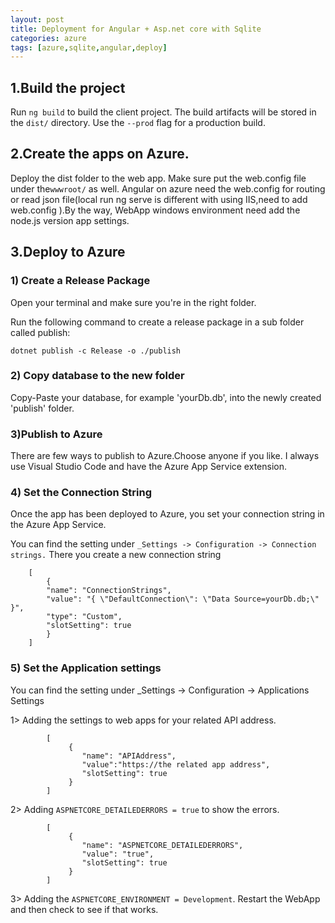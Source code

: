 ```yaml
---
layout: post
title: Deployment for Angular + Asp.net core with Sqlite
categories: azure
tags: [azure,sqlite,angular,deploy]
---
```


## 1.Build the project
  Run `ng build` to build the client project. The build artifacts will be stored in the `dist/` directory. Use the `--prod` flag for a production build.

## 2.Create the apps on Azure.
  Deploy the dist folder to the web app. Make sure put the web.config file under the`wwwroot/` as well. Angular on azure need the web.config for routing or read json file(local run ng serve is different with using IIS,need to add web.config ).By the way, WebApp windows environment need add the node.js version app settings.

## 3.Deploy to Azure

### 1) Create a Release Package

Open your terminal and make sure you're in the right folder.  

Run the following command to create a release package in a sub folder called publish:

```dotnet publish -c Release -o ./publish```

### 2) Copy database to the new folder
Copy-Paste your database, for example 'yourDb.db', into the newly created 'publish' folder.

### 3)Publish to Azure
There are few ways to publish to Azure.Choose anyone if you like.
I always use Visual Studio Code and have the Azure App Service extension. 
     
### 4) Set the Connection String
Once the app has been deployed to Azure, you set your connection string in the Azure App Service.

You can find the setting under  `_Settings -> Configuration -> Connection strings.`	There you create a new connection string
		

		[
			{
			"name": "ConnectionStrings",
			"value": "{ \"DefaultConnection\": \"Data Source=yourDb.db;\" }",
			"type": "Custom",
			"slotSetting": true
			}
		]

### 5) Set the Application settings
	 
You can find the setting under _Settings -> Configuration -> Applications Settings 

1> Adding the settings to web apps for your related API address.	

			[
				 {
					"name": "APIAddress",
					"value":"https://the related app address",
					"slotSetting": true
				 }
			]
							
	
2> Adding `ASPNETCORE_DETAILEDERRORS = true` to show the errors.
 	

			[
				 {
					"name": "ASPNETCORE_DETAILEDERRORS",
					"value": "true",
					"slotSetting": true
				 }
			]

3> Adding the `ASPNETCORE_ENVIRONMENT = Development`. Restart the WebApp and then check to see if that works.